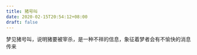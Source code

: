 ```yaml
---
title: 猪号叫
date: 2020-02-15T20:54:12+08:00
draft: false
---
```


梦见猪号叫，说明猪要被宰杀，是一种不祥的信息，象征着梦者会有不愉快的消息传来